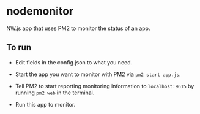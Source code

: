 # nodemonitor
NW.js app that uses PM2 to monitor the status of an app.

## To run
- Edit fields in the config.json to what you need.
      
- Start the app you want to monitor with PM2 via `pm2 start app.js`.

- Tell PM2 to start reporting monitoring information to `localhost:9615` by running `pm2 web` in the terminal.

- Run this app to monitor.